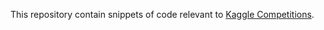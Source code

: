 This repository contain snippets of code relevant to [Kaggle Competitions](https://www.kaggle.com/).
